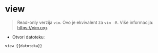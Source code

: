 # view

> Read-only verzija `vim`.
> Ovo je ekvivalent za `vim -R`.
> Više informacija: <https://vim.org>.

- Otvori datoteku:

`view {{datoteka}}`
